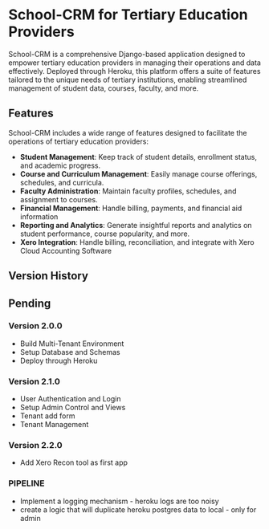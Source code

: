 # School-CRM for Tertiary Education Providers

School-CRM is a comprehensive Django-based application designed to empower tertiary education providers in managing their operations and data effectively. Deployed through Heroku, this platform offers a suite of features tailored to the unique needs of tertiary institutions, enabling streamlined management of student data, courses, faculty, and more.

## Features
School-CRM includes a wide range of features designed to facilitate the operations of tertiary education providers:

- **Student Management**: Keep track of student details, enrollment status, and academic progress.
- **Course and Curriculum Management**: Easily manage course offerings, schedules, and curricula.
- **Faculty Administration**: Maintain faculty profiles, schedules, and assignment to courses.
- **Financial Management**: Handle billing, payments, and financial aid information
- **Reporting and Analytics**: Generate insightful reports and analytics on student performance, course popularity, and more.
- **Xero Integration**: Handle billing, reconciliation, and integrate with Xero Cloud Accounting Software


## Version History


## Pending
### Version 2.0.0
- Build Multi-Tenant Environment
- Setup Database and Schemas
- Deploy through Heroku

### Version 2.1.0
- User Authentication and Login
- Setup Admin Control and Views
- Tenant add form
- Tenant Management

### Version 2.2.0
- Add Xero Recon tool as first app


### PIPELINE
- Implement a logging mechanism - heroku logs are too noisy
- create a logic that will duplicate heroku postgres data to local - only for admin